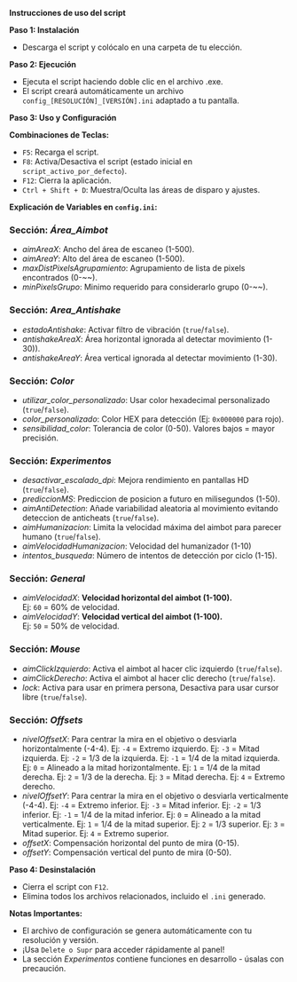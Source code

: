 **Instrucciones de uso del script**

**Paso 1: Instalación**
* Descarga el script y colócalo en una carpeta de tu elección.

**Paso 2: Ejecución**
* Ejecuta el script haciendo doble clic en el archivo .exe.
* El script creará automáticamente un archivo `config_[RESOLUCIÓN]_[VERSIÓN].ini` adaptado a tu pantalla.

**Paso 3: Uso y Configuración**

**Combinaciones de Teclas:**
* `F5`: Recarga el script.
* `F8`: Activa/Desactiva el script (estado inicial en `script_activo_por_defecto`).
* `F12`: Cierra la aplicación.
* `Ctrl + Shift + D`: Muestra/Oculta las áreas de disparo y ajustes.

**Explicación de Variables en `config.ini`:**

### Sección: *Área_Aimbot*
- *aimAreaX*: Ancho del área de escaneo (1-500).
- *aimAreaY*: Alto del área de escaneo (1-500).
- *maxDistPixelsAgrupamiento*: Agrupamiento de lista de pixels encontrados (0-~~).
- *minPixelsGrupo*: Minimo requerido para considerarlo grupo (0-~~).
  
### Sección: *Area_Antishake*
- *estadoAntishake*: Activar filtro de vibración (`true`/`false`).
- *antishakeAreaX*: Área horizontal ignorada al detectar movimiento (1-30)).
- *antishakeAreaY*: Área vertical ignorada al detectar movimiento (1-30).

### Sección: *Color*
- *utilizar_color_personalizado*: Usar color hexadecimal personalizado (`true`/`false`).
- *color_personalizado*: Color HEX para detección (Ej: `0x000000` para rojo).
- *sensibilidad_color*: Tolerancia de color (0-50). Valores bajos = mayor precisión.

### Sección: *Experimentos*
- *desactivar_escalado_dpi*: Mejora rendimiento en pantallas HD (`true`/`false`).
- *prediccionMS*: Prediccion de posicion a futuro en milisegundos (1-50).
- *aimAntiDetection*: Añade variabilidad aleatoria al movimiento evitando deteccion de anticheats (`true`/`false`).
- *aimHumanizacion*: Limita la velocidad máxima del aimbot para parecer humano (`true`/`false`).
- *aimVelocidadHumanizacion*: Velocidad del humanizador (1-10)
- *intentos_busqueda*: Número de intentos de detección por ciclo (1-15).
  
### Sección: *General*
- *aimVelocidadX*: **Velocidad horizontal del aimbot (1-100).**  
  Ej: `60` = 60% de velocidad.
- *aimVelocidadY*: **Velocidad vertical del aimbot (1-100).**  
  Ej: `50` = 50% de velocidad.

### Sección: *Mouse*
- *aimClickIzquierdo*: Activa el aimbot al hacer clic izquierdo (`true`/`false`).
- *aimClickDerecho*: Activa el aimbot al hacer clic derecho (`true`/`false`).
- *lock*: Activa para usar en primera persona, Desactiva para usar cursor libre (`true`/`false`).
  
### Sección: *Offsets*
- *nivelOffsetX*: Para centrar la mira en el objetivo o desviarla horizontalmente (-4-4).
   Ej: `-4` = Extremo izquierdo.
   Ej: `-3` = Mitad izquierda.
   Ej: `-2` = 1/3 de la izquierda.
   Ej: `-1` = 1/4 de la mitad izquierda.
   Ej: `0` = Alineado a la mitad horizontalmente.
   Ej: `1` = 1/4 de la mitad derecha.
   Ej: `2` = 1/3 de la derecha.
   Ej: `3` = Mitad derecha.
   Ej: `4` = Extremo derecho.
- *nivelOffsetY*: Para centrar la mira en el objetivo o desviarla verticalmente (-4-4).
   Ej: `-4` = Extremo inferior.
   Ej: `-3` = Mitad inferior.
   Ej: `-2` = 1/3 inferior.
   Ej: `-1` = 1/4 de la mitad inferior.
   Ej: `0` = Alineado a la mitad verticalmente.
   Ej: `1` = 1/4 de la mitad superior.
   Ej: `2` = 1/3 superior.
   Ej: `3` = Mitad superior.
   Ej: `4` = Extremo superior.
- *offsetX*: Compensación horizontal del punto de mira (0-15).
- *offsetY*: Compensación vertical del punto de mira (0-50).
  
**Paso 4: Desinstalación**
* Cierra el script con `F12`.
* Elimina todos los archivos relacionados, incluido el `.ini` generado.

**Notas Importantes:**
- El archivo de configuración se genera automáticamente con tu resolución y versión.
- ¡Usa `Delete o Supr` para acceder rápidamente al panel!
- La sección *Experimentos* contiene funciones en desarrollo - úsalas con precaución.
